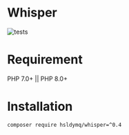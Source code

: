 # Whisper
![tests](https://github.com/hsldymq/whisper/actions/workflows/unit-tests.yml/badge.svg)

# Requirement
PHP 7.0+ || PHP 8.0+

# Installation
```shell
composer require hsldymq/whisper=^0.4
```
